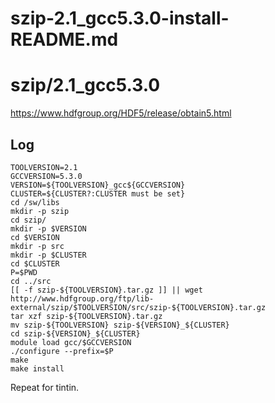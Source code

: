 # szip-2.1_gcc5.3.0-install-README.md


szip/2.1_gcc5.3.0
=================

<https://www.hdfgroup.org/HDF5/release/obtain5.html>



Log
---

    TOOLVERSION=2.1
    GCCVERSION=5.3.0
    VERSION=${TOOLVERSION}_gcc${GCCVERSION}
    CLUSTER=${CLUSTER?:CLUSTER must be set}
    cd /sw/libs
    mkdir -p szip
    cd szip/
    mkdir -p $VERSION
    cd $VERSION
    mkdir -p src
    mkdir -p $CLUSTER
    cd $CLUSTER
    P=$PWD
    cd ../src
    [[ -f szip-${TOOLVERSION}.tar.gz ]] || wget http://www.hdfgroup.org/ftp/lib-external/szip/$TOOLVERSION/src/szip-${TOOLVERSION}.tar.gz
    tar xzf szip-${TOOLVERSION}.tar.gz 
    mv szip-${TOOLVERSION} szip-${VERSION}_${CLUSTER}
    cd szip-${VERSION}_${CLUSTER}
    module load gcc/$GCCVERSION
    ./configure --prefix=$P
    make
    make install

Repeat for tintin.
